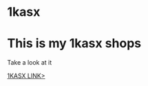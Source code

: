# 1kasx
<h1>This is my 1kasx shops</h1>
<P>Take a look at it</P>
<a href="https://karthick1806.github.io/1kasx">1KASX LINK></a>
